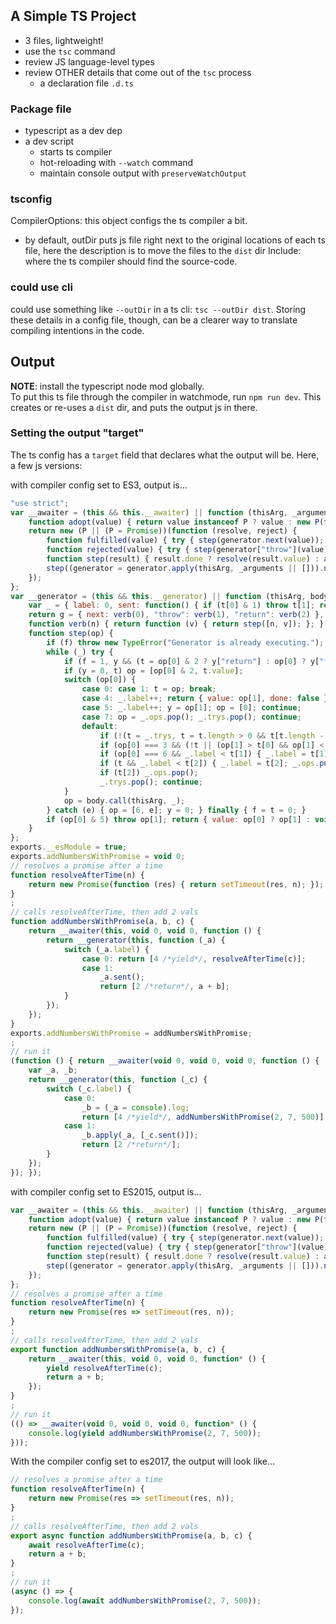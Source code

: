 ## A Simple TS Project
- 3 files, lightweight!
- use the `tsc` command
- review JS language-level types
- review OTHER details that come out of the `tsc` process
  - a declaration file `.d.ts`


### Package file
- typescript as a dev dep
- a dev script
  - starts ts compiler
  - hot-reloading with `--watch` command
  - maintain console output with `preserveWatchOutput`

### tsconfig
CompilerOptions: this object configs the ts compiler a bit.  
- by default, outDir puts js file right next to the original locations of each ts file, here the description is to move the files to the `dist` dir 
Include: where the ts compiler should find the source-code.

### could use cli
could use something like `--outDir` in a ts cli: `tsc --outDir dist`. Storing these details in a config file, though, can be a clearer way to translate compiling intentions in the code.

## Output
**NOTE**: install the typescript node mod globally.  
To put this ts file through the compiler in watchmode, run `npm run dev`.  This creates or re-uses a `dist` dir, and puts the output js in there.  

### Setting the output "target"
The ts config has a `target` field that declares what the output will be. Here, a few js versions:  

with compiler config set to ES3, output is...  
```js
"use strict";
var __awaiter = (this && this.__awaiter) || function (thisArg, _arguments, P, generator) {
    function adopt(value) { return value instanceof P ? value : new P(function (resolve) { resolve(value); }); }
    return new (P || (P = Promise))(function (resolve, reject) {
        function fulfilled(value) { try { step(generator.next(value)); } catch (e) { reject(e); } }
        function rejected(value) { try { step(generator["throw"](value)); } catch (e) { reject(e); } }
        function step(result) { result.done ? resolve(result.value) : adopt(result.value).then(fulfilled, rejected); }
        step((generator = generator.apply(thisArg, _arguments || [])).next());
    });
};
var __generator = (this && this.__generator) || function (thisArg, body) {
    var _ = { label: 0, sent: function() { if (t[0] & 1) throw t[1]; return t[1]; }, trys: [], ops: [] }, f, y, t, g;
    return g = { next: verb(0), "throw": verb(1), "return": verb(2) }, typeof Symbol === "function" && (g[Symbol.iterator] = function() { return this; }), g;
    function verb(n) { return function (v) { return step([n, v]); }; }
    function step(op) {
        if (f) throw new TypeError("Generator is already executing.");
        while (_) try {
            if (f = 1, y && (t = op[0] & 2 ? y["return"] : op[0] ? y["throw"] || ((t = y["return"]) && t.call(y), 0) : y.next) && !(t = t.call(y, op[1])).done) return t;
            if (y = 0, t) op = [op[0] & 2, t.value];
            switch (op[0]) {
                case 0: case 1: t = op; break;
                case 4: _.label++; return { value: op[1], done: false };
                case 5: _.label++; y = op[1]; op = [0]; continue;
                case 7: op = _.ops.pop(); _.trys.pop(); continue;
                default:
                    if (!(t = _.trys, t = t.length > 0 && t[t.length - 1]) && (op[0] === 6 || op[0] === 2)) { _ = 0; continue; }
                    if (op[0] === 3 && (!t || (op[1] > t[0] && op[1] < t[3]))) { _.label = op[1]; break; }
                    if (op[0] === 6 && _.label < t[1]) { _.label = t[1]; t = op; break; }
                    if (t && _.label < t[2]) { _.label = t[2]; _.ops.push(op); break; }
                    if (t[2]) _.ops.pop();
                    _.trys.pop(); continue;
            }
            op = body.call(thisArg, _);
        } catch (e) { op = [6, e]; y = 0; } finally { f = t = 0; }
        if (op[0] & 5) throw op[1]; return { value: op[0] ? op[1] : void 0, done: true };
    }
};
exports.__esModule = true;
exports.addNumbersWithPromise = void 0;
// resolves a promise after a time
function resolveAfterTime(n) {
    return new Promise(function (res) { return setTimeout(res, n); });
}
;
// calls resolveAfterTime, then add 2 vals
function addNumbersWithPromise(a, b, c) {
    return __awaiter(this, void 0, void 0, function () {
        return __generator(this, function (_a) {
            switch (_a.label) {
                case 0: return [4 /*yield*/, resolveAfterTime(c)];
                case 1:
                    _a.sent();
                    return [2 /*return*/, a + b];
            }
        });
    });
}
exports.addNumbersWithPromise = addNumbersWithPromise;
;
// run it
(function () { return __awaiter(void 0, void 0, void 0, function () {
    var _a, _b;
    return __generator(this, function (_c) {
        switch (_c.label) {
            case 0:
                _b = (_a = console).log;
                return [4 /*yield*/, addNumbersWithPromise(2, 7, 500)];
            case 1:
                _b.apply(_a, [_c.sent()]);
                return [2 /*return*/];
        }
    });
}); });

```
with compiler config set to ES2015, output is...
```js
var __awaiter = (this && this.__awaiter) || function (thisArg, _arguments, P, generator) {
    function adopt(value) { return value instanceof P ? value : new P(function (resolve) { resolve(value); }); }
    return new (P || (P = Promise))(function (resolve, reject) {
        function fulfilled(value) { try { step(generator.next(value)); } catch (e) { reject(e); } }
        function rejected(value) { try { step(generator["throw"](value)); } catch (e) { reject(e); } }
        function step(result) { result.done ? resolve(result.value) : adopt(result.value).then(fulfilled, rejected); }
        step((generator = generator.apply(thisArg, _arguments || [])).next());
    });
};
// resolves a promise after a time
function resolveAfterTime(n) {
    return new Promise(res => setTimeout(res, n));
}
;
// calls resolveAfterTime, then add 2 vals
export function addNumbersWithPromise(a, b, c) {
    return __awaiter(this, void 0, void 0, function* () {
        yield resolveAfterTime(c);
        return a + b;
    });
}
;
// run it
(() => __awaiter(void 0, void 0, void 0, function* () {
    console.log(yield addNumbersWithPromise(2, 7, 500));
}));

```

With the compiler config set to es2017, the output will look like...
```js
// resolves a promise after a time
function resolveAfterTime(n) {
    return new Promise(res => setTimeout(res, n));
}
;
// calls resolveAfterTime, then add 2 vals
export async function addNumbersWithPromise(a, b, c) {
    await resolveAfterTime(c);
    return a + b;
}
;
// run it
(async () => {
    console.log(await addNumbersWithPromise(2, 7, 500));
});

```